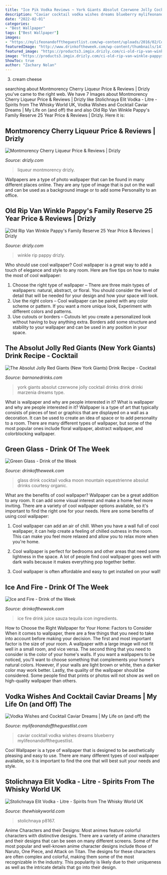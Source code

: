 ```yaml
---
title: "Ice Pik Vodka Reviews ~ York Giants Absolut Czerwone Jolly Cocktail Drinks Drink Drinki Marzenia Dreams Type"
description: "Caviar cocktail vodka wishes dreams blueberry mylifeonandofftheguestlist"
date: "2022-02-01"
categories:
- "Best Wallpaper"
tags: ["Best Wallpaper"]
images:
- "https://mylifeonandofftheguestlist.com/wp-content/uploads/2016/02/Cocktail-Caviar-Blueberry-and-peach-www.mylifeonandofftheguestlist.com_-11.jpg"
featuredImage: "http://www.drinkoftheweek.com/wp-content/thumbnails/14165.jpg"
featured_image: "https://products3.imgix.drizly.com/ci-old-rip-van-winkle-pappys-family-reserve-25-year-9e72f3758f3ecba5.png?auto=format%2Ccompress&amp;ch=Width%2CDPR&amp;fm=jpg&amp;q=20"
image: "https://products3.imgix.drizly.com/ci-old-rip-van-winkle-pappys-family-reserve-25-year-9e72f3758f3ecba5.png?auto=format%2Ccompress&amp;ch=Width%2CDPR&amp;fm=jpg&amp;q=20"
ShowToc: true
author: "Zachary Nolan"
---
```



3. cream cheese 

	

		
searching about Montmorency Cherry Liqueur Price &amp; Reviews | Drizly you've came to the right web. We have 7 Images about Montmorency Cherry Liqueur Price &amp; Reviews | Drizly like Stolichnaya Elit Vodka - Litre - Spirits from The Whisky World UK, Vodka Wishes and Cocktail Caviar Dreams | My Life on (and off) the and also Old Rip Van Winkle Pappy&#039;s Family Reserve 25 Year Price &amp; Reviews | Drizly. Here it is:
		
    
## Montmorency Cherry Liqueur Price &amp; Reviews | Drizly

<img loading=lazy src="https://products2.imgix.drizly.com/ci-montmorency-cherry-liqueur-8e4e0db6b954c9d9.jpeg?auto=format%2Ccompress&amp;ch=Width%2CDPR&amp;fm=jpg&amp;q=20" onerror="this.onerror=null;this.src='https://tse2.mm.bing.net/th?id=OIP.smkpgXc9BF8W2SIseFzkFgAAAA&amp;pid=15.1';" alt="Montmorency Cherry Liqueur Price &amp; Reviews | Drizly">

_Source: drizly.com_

>liqueur montmorency drizly. 

	



Wallpapers are a type of photo wallpaper that can be found in many different places online. They are any type of image that is put on the wall and can be used as a background image or to add some Personality to an office.

    
## Old Rip Van Winkle Pappy&#039;s Family Reserve 25 Year Price &amp; Reviews | Drizly

<img loading=lazy src="https://products3.imgix.drizly.com/ci-old-rip-van-winkle-pappys-family-reserve-25-year-9e72f3758f3ecba5.png?auto=format%2Ccompress&amp;ch=Width%2CDPR&amp;fm=jpg&amp;q=20" onerror="this.onerror=null;this.src='https://tse1.mm.bing.net/th?id=OIP.0ncGtt1m958G5AdkcRQ0jwAAAA&amp;pid=15.1';" alt="Old Rip Van Winkle Pappy&#039;s Family Reserve 25 Year Price &amp; Reviews | Drizly">

_Source: drizly.com_

>winkle rip pappy drizly. 

	

Who should use cool wallpaper?
Cool wallpaper is a great way to add a touch of elegance and style to any room. Here are five tips on how to make the most of cool wallpaper: 
1) Choose the right type of wallpaper – There are three main types of wallpapers: natural, abstract, or floral. You should consider the level of detail that will be needed for your design and how your space will look. 
2) Use the right colors – Cool wallpaper can be paired with any color scheme or pattern. If you want a more unique look, Experiment with different colors and patterns. 
3) Use cutouts or borders – Cutouts let you create a personalized look without having to buy anything extra. Borders add some structure and stability to your wallpaper and can be used in any position in your space.

    
## The Absolut Jolly Red Giants (New York Giants) Drink Recipe - Cocktail

<img loading=lazy src="http://www.barnonedrinks.com/drinks/images/13061.jpg" onerror="this.onerror=null;this.src='https://tse4.mm.bing.net/th?id=OIP.fO0Uc6anxOCvqH4j3jivPAHaLD&amp;pid=15.1';" alt="The Absolut Jolly Red Giants (New York Giants) Drink Recipe - Cocktail">

_Source: barnonedrinks.com_

>york giants absolut czerwone jolly cocktail drinks drink drinki marzenia dreams type. 

	

What is wallpaper and why are people interested in it?
What is wallpaper and why are people interested in it?
Wallpaper is a type of art that typically consists of pieces of text or graphics that are displayed on a wall as a decoration. It can be used to create an idea of space or to add personality to a room. There are many different types of wallpaper, but some of the most popular ones include floral wallpaper, abstract wallpaper, and colorblocking wallpaper.

    
## Green Glass - Drink Of The Week

<img loading=lazy src="http://www.drinkoftheweek.com/wp-content/thumbnails/14165.jpg" onerror="this.onerror=null;this.src='https://tse3.mm.bing.net/th?id=OIP.npipKJCW1afYbtnpoJNQNQHaLN&amp;pid=15.1';" alt="Green Glass - Drink of the Week">

_Source: drinkoftheweek.com_

>glass drink cocktail vodka moon mountain equestrienne absolut drinks courtesy organic. 

	

What are the benefits of cool wallpaper?
Wallpaper can be a great addition to any room. It can add some visual interest and make a home feel more inviting. There are a variety of cool wallpaper options available, so it's important to find the right one for your needs. Here are some benefits of using cool wallpaper: 
1. Cool wallpaper can add an air of chill. When you have a wall full of cool wallpaper, it can help create a feeling of chilled outness in the room. This can make you feel more relaxed and allow you to relax more when you're home. 

2. Cool wallpaper is perfect for bedrooms and other areas that need some lightness in the space. A lot of people find cool wallpaper goes well with dark walls because it makes everything pop together better. 

3. Cool wallpaper is often affordable and easy to get installed on your wall!

    
## Ice And Fire - Drink Of The Week

<img loading=lazy src="https://www.drinkoftheweek.com/wp-content/thumbnails/33066.jpg" onerror="this.onerror=null;this.src='https://tse2.mm.bing.net/th?id=OIP.W_f1FGmNxiO_ESeex8oR7wHaJ3&amp;pid=15.1';" alt="Ice and Fire - Drink of the Week">

_Source: drinkoftheweek.com_

>ice fire drink juice sauza tequila icon ingredients. 

	

How to Choose the Right Wallpaper for Your Home: Factors to Consider
When it comes to wallpaper, there are a few things that you need to take into account before making your decision. The first and most important factor is the size of your room. A wallpaper with a large image will not fit well in a small room, and vice versa. 
The second thing that you need to consider is the color of your home's walls. If you want a wallpapers to be noticed, you'll want to choose something that complements your home's natural colors. However, if your walls are light brown or white, then a darker color may work better. 
Lastly, the quality of the wallpaper should be considered. Some people find that prints or photos will not show as well on high-quality wallpaper than others.

    
## Vodka Wishes And Cocktail Caviar Dreams | My Life On (and Off) The

<img loading=lazy src="https://mylifeonandofftheguestlist.com/wp-content/uploads/2016/02/Cocktail-Caviar-Blueberry-and-peach-www.mylifeonandofftheguestlist.com_-11.jpg" onerror="this.onerror=null;this.src='https://tse2.mm.bing.net/th?id=OIP.noJMOwbXUwcV8om9VMkSQQHaEz&amp;pid=15.1';" alt="Vodka Wishes and Cocktail Caviar Dreams | My Life on (and off) the">

_Source: mylifeonandofftheguestlist.com_

>caviar cocktail vodka wishes dreams blueberry mylifeonandofftheguestlist. 

	

Cool Wallpaper is a type of wallpaper that is designed to be aesthetically pleasing and easy to use. There are many different types of cool wallpaper available, so it is important to find the one that will best suit your needs and style.

    
## Stolichnaya Elit Vodka - Litre - Spirits From The Whisky World UK

<img loading=lazy src="https://www.thewhiskyworld.com/images/stolichnaya-elit-vodka-litre-p8167-14043_image.jpg" onerror="this.onerror=null;this.src='https://tse1.mm.bing.net/th?id=OIP.81XkK3GooQqYrzvOxqX8CAHaHa&amp;pid=15.1';" alt="Stolichnaya Elit Vodka - Litre - Spirits from The Whisky World UK">

_Source: thewhiskyworld.com_

>stolichnaya p8167. 

	

Anime Characters and their Designs: Most animes feature colorful characters with distinctive designs.
There are a variety of anime characters and their designs that can be seen on many different screens. Some of the most popular and well-known anime character designs include those of Naruto, One Piece, and Attack on Titan. The designs for these characters are often complex and colorful, making them some of the most recognizable in the industry. This popularity is likely due to their uniqueness as well as the intricate details that go into their design.

